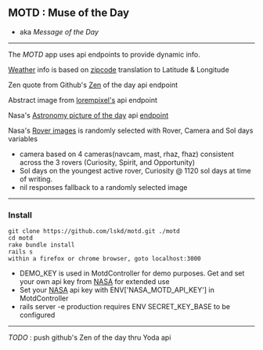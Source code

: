 

## MOTD : Muse of the Day

* aka  _Message_ _of_ _the_ _Day_

___
The *MOTD* app uses api endpoints to provide dynamic info.

[Weather](https://api.forecast.io) info is based on [zipcode](http://api.zippopotam.us) translation to Latitude & Longitude

Zen quote from Github's [Zen](https://api.github.com/zen) of the day api endpoint

Abstract image from [lorempixel's](lorempixel.com) api endpoint

Nasa's [Astronomy picture of the day](http://apod.nasa.gov/apod/astropix.html) api [endpoint](https://api.nasa.gov/api.html#apod)

Nasa's [Rover images](https://api.nasa.gov/api.html#MarsPhotos) is randomly selected with Rover, Camera and Sol days variables
* camera based on 4 cameras(navcam, mast, rhaz, fhaz) consistent across the 3 rovers  (Curiosity, Spirit, and Opportunity)
* Sol days on the youngest active rover, Curiosity @ 1120 sol days at time of writing.
* nil responses fallback to a randomly selected image

___

### Install

```
git clone https://github.com/lskd/motd.git ./motd
cd motd
rake bundle install
rails s
within a firefox or chrome browser, goto localhost:3000
```

* DEMO_KEY is used in MotdController for demo purposes. Get and set your own api key from [NASA](https://api.nasa.gov/#getting-started) for extended use
* Set your [NASA](https://api.nasa.gov/#getting-started) api key with ENV['NASA_MOTD_API_KEY'] in MotdController
* rails server -e production requires ENV SECRET_KEY_BASE to be configured

___
_TODO_ : push github's Zen of the day thru Yoda api
